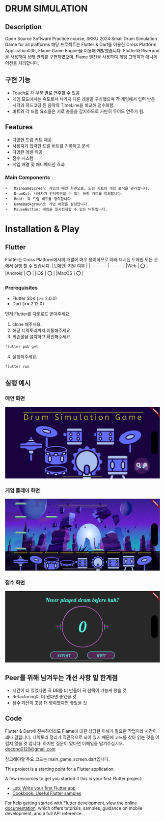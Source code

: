 # DRUM SIMULATION
## Description
Open Source Software Practice course, SKKU 2024
Small Drum Simulation Game for all platforms
해당 프로젝트는 Flutter & Dart을 이용한 Cross Platform Application이며, Flame Game Engine을 이용해 개발했습니다.
Flutter와 Riverpod을 사용하여 상태 관리를 구현하였으며, Flame 엔진을 사용하여 게임 그래픽과 애니메이션을 처리합니다.

## 구현 기능
* Touch로 각 부분 별로 연주할 수 있음
* 게임 모드에서는 속도로서 세가지 다른 레벨을 구성했으며 각 게임에서 입력 받은 시각과 하드코딩 된 음악의 TimeLine을 비교해 점수화함.
* 비트와 각 드럼 요소들은 서로 충돌을 감지하므로 가만히 두어도 연주가 됨.

## Features
- 다양한 드럼 키트 제공
- 사용자가 입력한 드럼 비트를 기록하고 분석
- 다양한 레벨 제공
- 점수 시스템
- 게임 배경 및 애니메이션 효과

### Main Components

	•	MainGameScreen: 게임의 메인 화면으로, 드럼 키트와 게임 로직을 관리합니다.
	•	DrumKit: 사용자가 인터랙션할 수 있는 드럼 키트를 정의합니다.
	•	Beat: 각 드럼 비트를 정의합니다.
	•	GameBackground: 게임 배경을 설정합니다.
	•	PauseButton: 게임을 일시정지할 수 있는 버튼입니다.

# Installation & Play
## Flutter
Flutter는 Cross Platform에서의 개발에 매우 용이하므로 아래 제시된 도메인 모든 곳에서 실행 할 수 있습니다.
|도메인|      지원 여부 |
|---------|-------|
|Web        | :o: |
|Android    | :o: |
|iOS        | :o: |
|MacOS      | :o: |

### Prerequisites
- Flutter SDK (>= 2.0.0)
- Dart (>= 2.12.0)

먼저 Flutter를 다운로드 받아주세요.
1. clone 해주세요.
2. 해당 디렉토리까지 이동해주세요.
3. 의존성을 설치하고 확인해주세요.
```bash
flutter pub get
```
4. 실행해주세요.
```bash
flutter run
```

## 실행 예시
### 메인 화면
![Game Screenshot](assets/images/screenshot.png)
### 게임 플레이 화면
![Game Screenshot](assets/images/screenshot1.png)
### 점수 화면
![Game Screenshot](assets/images/screenshot2.png)
 
## Peer를 위해 남겨두는 개선 사항 밑 한계점
- 시간이 더 있었다면 곡 DB를 더 만들어 곡 선택이 가능케 했을 것
- Refactoring이 더 됐다면 좋았을 것
- 점수 계산이 조금 더 명확했다면 좋았을 것

## Code
Flutter & Dart에 친숙하더라도 Flame에 대한 상당한 이해가 필요한 작업이라 시간이 꽤나 걸립니다.
디렉토리 정리가 직관적으로 되어 있기 때문에 코드를 찾아 읽는 것을 어렵지 않을 것 입니다. 하지만 질문이 있다면 이메일을 남겨주십시오.
docong0120@gmail.com

참고해야할 주요 코드는 main_game_screen.dart입니다.




This project is a starting point for a Flutter application.

A few resources to get you started if this is your first Flutter project:

- [Lab: Write your first Flutter app](https://docs.flutter.dev/get-started/codelab)
- [Cookbook: Useful Flutter samples](https://docs.flutter.dev/cookbook)

For help getting started with Flutter development, view the
[online documentation](https://docs.flutter.dev/), which offers tutorials,
samples, guidance on mobile development, and a full API reference.
